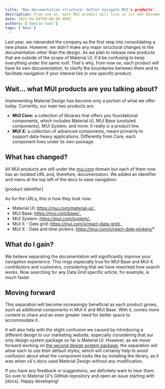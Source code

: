```yaml
---
title: 'New documentation structure: better navigate MUI's products'
description: From now on, each MUI product will live in its own documentation. Find out how that is better for you.
date: 2022-04-04T00:00:00.000Z
authors: ['danilo-leal']
tags: ['News']
---
```


Last year, we rebranded the company as the first step into consolidating a new phase.
However, we didn't make any major structural changes to the documentation other than the design.
As we plan to release new products that are outside of the scope of Material UI, it'd be confusing to keep everything under the same roof.
That's why, from now on, each product will have its own documentation, to clarify the boundaries between them and to facilitate navigation if your interest lies in one specific product.

## Wait... what MUI products are you talking about?

Implementing Material Design has become only a portion of what we offer today.
Currently, our main two products are:

- **MUI Core:** a collection of libraries that offers you foundational components, which includes Material UI, MUI Base (unstyled components), MUI System, and more. It really is a product line.
- **MUI X:** a collection of advanced components, meant primarily to support data-heavy applications. Differently from Core, each component lives under its own package.

## What has changed?

All MUI products are still under the [mui.com](http://mui.com) domain but each of them now has an isolated URL and, therefore, documentation.
We added an identifier and menu at the top left of the docs to ease navigation:

[product identifier]

As for the URLs, this is how they look now:

- Material UI: https://mui.com/material-ui/_
- MUI Base: https://mui.com/base/_
- MUI System: https://mui.com/system/_
- MUI X - Data grid: https://mui.com/x/react-data-grid/_
- MUI X - Date and time pickers: https://mui.com/x/react-date-pickers/*

## What do I gain?

We believe separating the documentation will significantly improve your navigation experience.
This rings especially true for MUI Base and MUI X contributors and customers, considering that we have reworked how search works.
Now searching for any Data Grid specific article, for example, is much faster.

## Moving forward

This separation will become increasingly beneficial as each product grows, such as additional components in MUI X and MUI Base.
With it, comes more content to share and an even greater need for better space to accommodate it.

It will also help with the slight confusion we caused by introducing a different design to our marketing website, especially considering that our only design system package so far is Material UI.
However, as we move forward working on [the second design system package](https://deploy-preview-31620--material-ui.netlify.app/experiments/), the separation will allow each to use their default styles, which will certainly help to avoid confusion about what the component looks like by installing the library, as it was when v4's docs used Material Design without any modification.

If you have any feedback or suggestions, we definitely want to hear them.
Go over to Material UI's GitHub repository and open an issue starting with [docs].
Happy developing!
